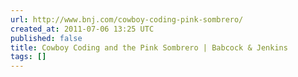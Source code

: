 ```yaml
---
url: http://www.bnj.com/cowboy-coding-pink-sombrero/
created_at: 2011-07-06 13:25 UTC
published: false
title: Cowboy Coding and the Pink Sombrero | Babcock & Jenkins
tags: []
---
```




